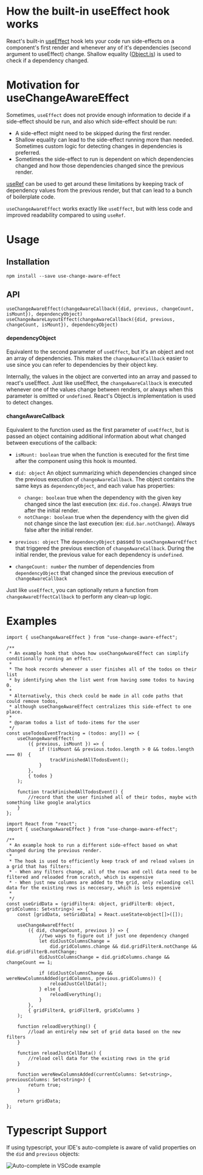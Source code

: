#  How the built-in useEffect hook works
React's built-in [useEffect](https://reactjs.org/docs/hooks-effect.html) hook lets your code run side-effects on a component's first render and whenever any of it's dependencies (second argument to useEffect) change. Shallow equality ([Object.is](https://github.com/facebook/react/blob/30b47103d4354d9187dc0f1fb804855a5208ca9f/packages/shared/objectIs.js "React's Object.is implementation")) is used to check if a dependency changed.

# Motivation for useChangeAwareEffect
Sometimes, `useEffect` does not provide enough information to decide if a side-effect should be run, and also which side-effect should be run:
- A side-effect might need to be skipped during the first render.
- Shallow equality can lead to the side-effect running more than needed. Sometimes custom logic for detecting changes in dependencies is preferred.
- Sometimes the side-effect to run is dependent on which dependencies changed and how those dependencies changed since the previous render.

[useRef](https://reactjs.org/docs/hooks-reference.html#useref) can be used to get around these limitations by keeping track of dependency values from the previous render, but that can lead to a bunch of boilerplate code.

`useChangeAwareEffect` works exactly like `useEffect`, but with less code and improved readability compared to using `useRef`.
# Usage

## Installation
`npm install --save use-change-aware-effect`

## API
`useChangeAwareEffect(changeAwareCallback({did, previous, changeCount, isMount}), dependencyObject)`
`useChangeAwareLayoutEffect(changeAwareCallback({did, previous, changeCount, isMount}), dependencyObject)`

#### dependencyObject
Equivalent to the second parameter of `useEffect`, but it's an object and not an array of dependencies. This makes the `changeAwareCallback` easier to use since you can refer to dependencies by their object key.

Internally, the values in the object are converted into an array and passed to react's useEffect. Just like useEffect, the `changeAwareCallback` is executed whenever one of the values change between renders, or always when this parameter is omitted or `undefined`. React's Object.is implementation is used to detect changes.

#### changeAwareCallback
Equivalent to the function used as the first parameter of `useEffect`, but is passed an object containing additional information about what changed between executions of the callback:
- `isMount: boolean` true when the function is executed for the first time after the component using this hook is mounted.

- `did: object` An object summarizing which dependencies changed since the previous execution of `changeAwareCallback`. The object contains the same keys as `dependencyObject`, and each value has properties:
   - `change: boolean` true when the dependency with the given key changed since the last execution (ex: `did.foo.change`). Always true after the initial render.
   - `notChange: boolean` true when the dependency with the given did not change since the last execution (ex: `did.bar.notChange`). Always false after the initial render.

- `previous: object` The `dependencyObject` passed to `useChangeAwareEffect` that triggered the previous exection of `changeAwareCallback`. During the initial render, the previous value for each dependency is `undefined`.

- `changeCount: number` the number of dependencies from `dependencyObject` that changed since the previous execution of `changeAwareCallback`

Just like `useEffect`, you can optionally return a function from `changeAwareEffectCallback` to perform any clean-up logic.
# Examples
```
import { useChangeAwareEffect } from "use-change-aware-effect";

/**
 * An example hook that shows how useChangeAwareEffect can simplify conditionally running an effect.
 * 
 * The hook records whenever a user finishes all of the todos on their list
 * by identifying when the list went from having some todos to having 0.
 * 
 * Alternatively, this check could be made in all code paths that could remove todos, 
 * although useChangeAwareEffect centralizes this side-effect to one place.
 * 
 * @param todos a list of todo-items for the user
 */
const useTodosEventTracking = (todos: any[]) => {
    useChangeAwareEffect(
        ({ previous, isMount }) => {
            if (!isMount && previous.todos.length > 0 && todos.length === 0)  {
                trackFinishedAllTodosEvent();
            }
        },
        { todos }
    );

    function trackFinishedAllTodosEvent() {
        //record that the user finished all of their todos, maybe with something like google analytics
    }
};

```

```
import React from "react";
import { useChangeAwareEffect } from "use-change-aware-effect";

/**
 * An example hook to run a different side-effect based on what changed during the previous render.
 *
 * The hook is used to efficiently keep track of and reload values in a grid that has filters:
 * - When any filters change, all of the rows and cell data need to be filtered and reloaded from scratch, which is expensive
 * - When just new columns are added to the grid, only reloading cell data for the existing rows is neccesary, which is less expensive
 *
 */
const useGridData = (gridFilterA: object, gridFilterB: object, gridColumns: Set<string>) => {
    const [gridData, setGridData] = React.useState<object[]>([]);

    useChangeAwareEffect(
        ({ did, changeCount, previous }) => {
            //two ways to figure out if just one dependency changed
            let didJustColumnsChange =
                did.gridColumns.change && did.gridFilterA.notChange && did.gridFilterB.notChange;
            didJustColumnsChange = did.gridColumns.change && changeCount == 1;

            if (didJustColumnsChange && wereNewColumnsAdded(gridColumns, previous.gridColumns)) {
                reloadJustCellData();
            } else {
                reloadEverything();
            }
        },
        { gridFilterA, gridFilterB, gridColumns }
    );

    function reloadEverything() {
        //load an entirely new set of grid data based on the new filters
    }

    function reloadJustCellData() {
        //reload cell data for the existing rows in the grid
    }

    function wereNewColumnsAdded(currentColumns: Set<string>, previousColumns: Set<string>) {
        return true;
    }

    return gridData;
};
```
# Typescript Support
If using typescript, your IDE's auto-complete is aware of valid properties on the `did` and `previous` objects:

![Auto-complete in VSCode example](https://i.imgur.com/zt2VJqG.png "Auto-complete in VSCode example")
